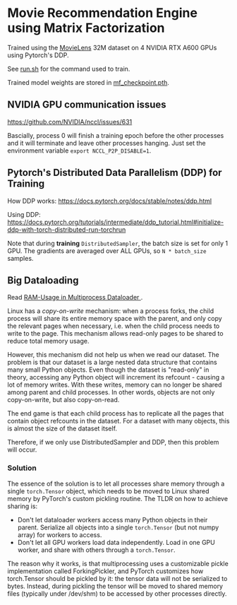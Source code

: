 # Movie Recommendation Engine using Matrix Factorization

Trained using the [MovieLens](https://grouplens.org/datasets/movielens/) 32M dataset on 4 NVIDIA RTX A600 GPUs using Pytorch's DDP. 

See [run.sh](./run.sh) for the command used to train.

Trained model weights are stored in [mf_checkpoint.pth](./mf_checkpoint.pth).



## NVIDIA GPU communication issues

https://github.com/NVIDIA/nccl/issues/631

Bascially, process 0 will finish a training epoch before the other processes and it will terminate and leave other processes hanging. Just set the environment variable `export NCCL_P2P_DISABLE=1`.


## Pytorch's Distributed Data Parallelism (DDP) for Training 

How DDP works: https://docs.pytorch.org/docs/stable/notes/ddp.html

Using DDP: https://docs.pytorch.org/tutorials/intermediate/ddp_tutorial.html#initialize-ddp-with-torch-distributed-run-torchrun


Note that during **training** `DistributedSampler`, the batch size is set for only 1 GPU. The gradients are averaged over ALL GPUs, so `N * batch_size` samples. 


## Big Dataloading

Read [RAM-Usage in Multiprocess Dataloader  ](https://ppwwyyxx.com/blog/2022/Demystify-RAM-Usage-in-Multiprocess-DataLoader/).

Linux has a *copy-on-write* mechanism: when a process forks, the child process will share its entire memory space with the parent, and only copy the relevant pages when necessary, i.e. when the child process needs to write to the page. This mechanism allows read-only pages to be shared to reduce total memory usage.

However, this mechanism did not help us when we read our dataset. The problem is that our dataset is a large nested data structure that contains many small Python objects. Even though the dataset is "read-only" in theory, accessing any Python object will increment its refcount - causing a lot of memory writes. With these writes, memory can no longer be shared among parent and child processes. In other words, objects are not only copy-on-write, but also copy-on-read.

The end game is that each child process has to replicate all the pages that contain object refcounts in the dataset. For a dataset with many objects, this is almost the size of the dataset itself. 

Therefore, if we only use DistributedSampler and DDP, then this problem will occur.

### Solution

The essence of the solution is to let all processes share memory through a single `torch.Tensor` object, which needs to be moved to Linux shared memory by PyTorch's custom pickling routine. The TLDR on how to achieve sharing is:

- Don't let dataloader workers access many Python objects in their parent. Serialize all objects into a single `torch.Tensor` (but not numpy array) for workers to access.
- Don't let all GPU workers load data independently. Load in one GPU worker, and share with others through a `torch.Tensor`.


The reason why it works, is that multiprocessing uses a customizable pickle implementation called ForkingPickler, and PyTorch customizes how torch.Tensor should be pickled by it: the tensor data will not be serialized to bytes. Instead, during pickling the tensor will be moved to shared memory files (typically under /dev/shm) to be accessed by other processes directly.

